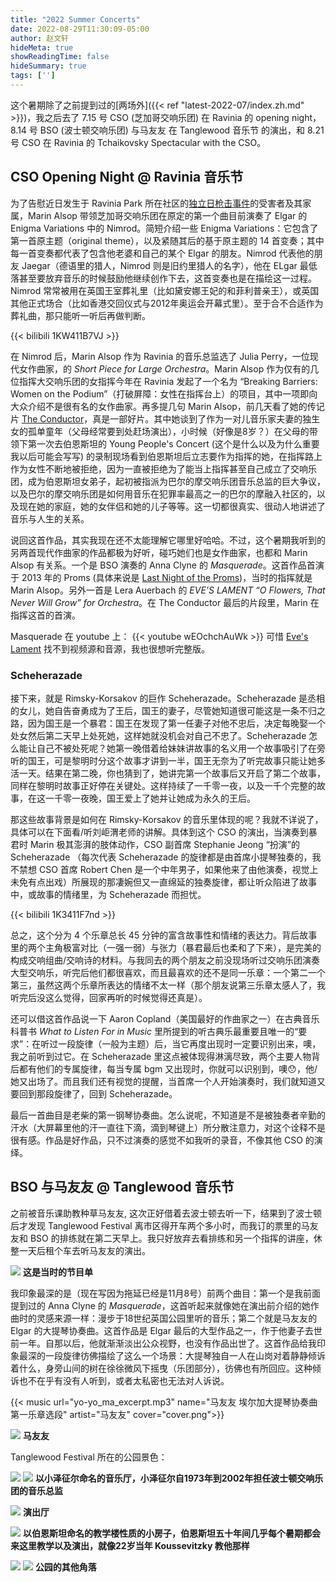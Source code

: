 ```yaml
---
title: "2022 Summer Concerts"
date: 2022-08-29T11:30:09-05:00
author: 赵文轩
hideMeta: true
showReadingTime: false
hideSummary: true
tags: ['']
---
```


这个暑期除了之前提到过的[两场外]({{< ref "latest-2022-07/index.zh.md" >}})，我之后去了 7.15 号 CSO (芝加哥交响乐团) 在 Ravinia 的 opening night，8.14 号 BSO (波士顿交响乐团) 与马友友 在 Tanglewood 音乐节 的演出，和 8.21 号 CSO 在 Ravinia 的 Tchaikovsky Spectacular with the CSO。

## CSO Opening Night @ Ravinia 音乐节

为了告慰近日发生于 Ravinia Park 所在社区的[独立日枪击事件](https://zh.wikipedia.org/wiki/2022%E5%B9%B4%E6%B5%B7%E5%85%B0%E5%B8%95%E5%85%8B%E6%B8%B8%E8%A1%8C%E6%9E%AA%E5%87%BB)的受害者及其家属，Marin Alsop 带领芝加哥交响乐团在原定的第一个曲目前演奏了 Elgar 的 Enigma Variations 中的 Nimrod。简短介绍一些 Enigma Variations：它包含了第一首原主题（original theme），以及紧随其后的基于原主题的 14 首变奏；其中每一首变奏都代表了包含他老婆和自己的某个 Elgar 的朋友。Nimrod 代表他的朋友 Jaegar（德语里的猎人，Nimrod 则是旧约里猎人的名字），他在 ELgar 最低落甚至要放弃音乐的时候鼓励他继续创作下去，这首变奏也是在描绘这一过程。Nimrod 常常被用在英国王室葬礼里（比如黛安娜王妃的和菲利普亲王），或英国其他正式场合（比如香港交回仪式与2012年奥运会开幕式里）。至于合不合适作为葬礼曲，那只能听一听后再做判断。

{{< bilibili 1KW411B7VJ >}}
</br>

在 Nimrod 后，Marin Alsop 作为 Ravinia 的音乐总监选了 Julia Perry，一位现代女作曲家，的 *Short Piece for Large Orchestra*。Marin Alsop 作为仅有的几位指挥大交响乐团的女指挥今年在 Ravinia 发起了一个名为 “Breaking Barriers: Women on the Podium”（打破屏障：女性在指挥台上）的项目，其中一项即向大众介绍不是很有名的女作曲家。再多提几句 Marin Alsop，前几天看了她的传记片 [The Conductor](https://www.imdb.com/title/tt14622994/)，真是一部好片。其中她谈到了作为一对儿音乐家夫妻的独生女的孤单童年（父母经常要到处赶场演出），小时候（好像是8岁？）在父母的带领下第一次去伯恩斯坦的 Young People's Concert (这个是什么以及为什么重要我以后可能会写写) 的录制现场看到伯恩斯坦后立志要作为指挥的她，在指挥路上作为女性不断地被拒绝，因为一直被拒绝为了能当上指挥甚至自己成立了交响乐团，成为伯恩斯坦女弟子，起初被指派为巴尔的摩交响乐团音乐总监的巨大争议，以及巴尔的摩交响乐团是如何用音乐在犯罪率最高之一的巴尔的摩融入社区的，以及现在她的家庭，她的女伴侣和她的儿子等等。这一切都很真实、很动人地讲述了音乐与人生的关系。

说回这首作品，其实我现在还不太能理解它哪里好哈哈。不过，这个暑期我听到的另两首现代作曲家的作品都极为好听，碰巧她们也是女作曲家，也都和 Marin Alsop 有关系。一个是 BSO 演奏的 Anna Clyne 的 *Masquerade*。这首作品首演于 2013 年的 Proms (具体来说是 [Last Night of the Proms](https://en.wikipedia.org/wiki/BBC_Proms#Last_Night_of_the_Proms))，当时的指挥就是 Marin Alsop。另外一首是 Lera Auerbach 的 *EVE’S LAMENT “O Flowers, That Never Will Grow” for Orchestra*。在 The Conductor 最后的片段里，Marin 在指挥这首的首演。

Masquerade 在 youtube 上：
{{< youtube wEOchchAuWk >}}
可惜 [Eve's Lament](https://leraauerbach.com/eves-lament/) 找不到视频源和音源，我也很想听完整版。

### Scheherazade
接下来，就是 Rimsky-Korsakov 的巨作 Scheherazade。Scheherazade 是丞相的女儿，她自告奋勇成为了王后，国王的妻子，尽管她知道很可能这是一条不归之路，因为国王是一个暴君：国王在发现了第一任妻子对他不忠后，决定每晚娶一个处女然后第二天早上处死她，这样她就没机会对自己不忠了。Scheherazade 怎么能让自己不被处死呢？她第一晚借着给妹妹讲故事的名义用一个故事吸引了在旁听的国王，可是黎明时分这个故事才讲到一半，国王无奈为了听完故事只能让她多活一天。结果在第二晚，你也猜到了，她讲完第一个故事后又开启了第二个故事，同样在黎明时故事正好停在关键处。这样持续了一千零一夜，以及一千个完整的故事，在这一千零一夜晚，国王爱上了她并让她成为永久的王后。

那这些故事背景是如何在 Rimsky-Korsakov 的音乐里体现的呢？我就不详说了，具体可以在下面看/听刘岠渭老师的讲解。具体到这个 CSO 的演出，当演奏到暴君时 Marin 极其澎湃的肢体动作，CSO 副首席 Stephanie Jeong “扮演”的 Scheherazade （每次代表 Scheherazade 的旋律都是由首席小提琴独奏的，我不禁想 CSO 首席 Robert Chen 是一个中年男子，如果他来了由他演奏，视觉上未免有点出戏）所展现的那凄婉但又一直绵延的独奏旋律，都让听众陷进了故事中，或故事的情绪里，为 Scheherazade 而担忧。

{{< bilibili 1K3411F7nd >}}

总之，这个分为 4 个乐章总长 45 分钟的富含故事性和情绪的表达力。背后故事里的两个主角极富对比（一强一弱）与张力（暴君最后也柔和了下来），是完美的构成交响组曲/交响诗的材料。与我同去的两个朋友之前没现场听过交响乐团演奏大型交响乐，听完后他们都很喜欢，而且最喜欢的还不是同一乐章：一个第二一个第三，虽然这两个乐章所表达的情绪不太一样（那个朋友说第三乐章太感人了，我听完后没这么觉得，回家再听的时候觉得还真是）。

还可以借这首作品说一下 Aaron Copland（美国最好的作曲家之一）在古典音乐科普书 *What to Listen For in Music* 里所提到的听古典乐最重要且唯一的“要求”：在听过一段旋律（一般为主题）后，当它再度出现时一定要识别出来，噢，我之前听到过它。在 Scheherazade 里这点被体现得淋漓尽致，两个主要人物背后都有他们的专属旋律，每当专属 bgm 又出现时，你就可以识别到，噢😯，他/她又出场了。而且我们还有视觉的提醒，当首席一个人开始演奏时，我们就知道又要回到那段旋律了，回到 Scheherazade。

最后一首曲目是老柴的第一钢琴协奏曲。怎么说呢，不知道是不是被独奏者辛勤的汗水（大屏幕里他的汗一直往下滴，滴到琴键上）所分散注意力，对这个诠释不是很有感。作品是好作品，只不过演奏的感觉不如我听的录音，不像其他 CSO 的演绎。

## BSO 与马友友 @ Tanglewood 音乐节

之前被音乐课助教种草马友友, 这次正好借着去波士顿去听一下，结果到了波士顿后才发现 Tanglewood Festival 离市区得开车两个多小时，而我订的票里的马友友和 BSO 的排练就在第二天早上。我只好放弃去看排练和另一个指挥的讲座，休整一天后租个车去听马友友的演出。


![](program.png)
__这是当时的节目单__

我印象最深的是（现在写因为拖延已经是11月8号）前两个曲目：第一个是我前面提到过的 Anna Clyne 的 *Masquerade*，这首听起来就像她在演出前介绍的她作曲时的灵感来源一样：漫步于18世纪英国公园里听的音乐；第二个就是马友友的 Elgar 的大提琴协奏曲。这首作品是 Elgar 最后的大型作品之一，作于他妻子去世前一年。自那以后，他就渐渐淡出公众视野，也没有作品出世了。这首作品给我印象最深的一段旋律彷佛描绘了这么一个场景：大提琴独自一人在山岗对着静静倾诉着什么，身旁山间的树在徐徐微风下摇曳（乐团部分），彷佛也有所回应。这种倾诉也不在乎有没有人听到，或者太私密也无法对人诉说。

{{< music url="yo-yo_ma_excerpt.mp3" name="马友友 埃尔加大提琴协奏曲第一乐章选段" artist="马友友" cover="cover.png">}}

![](ma.jpeg)
__马友友__

Tanglewood Festival 所在的公园景色：

![](seiji.jpeg)
![](seiji_in.jpeg)
__以小泽征尔命名的音乐厅，小泽征尔自1973年到2002年担任波士顿交响乐团的音乐总监__

![](hall.jpeg)
__演出厅__

![](bernstein.jpg)
__以伯恩斯坦命名的教学楼性质的小房子，伯恩斯坦五十年间几乎每个暑期都会来这里教学以及演出，就像22岁当年 Koussevitzky 教他那样__

![](park.jpeg)
![](grass.jpeg)
__公园的其他角落__